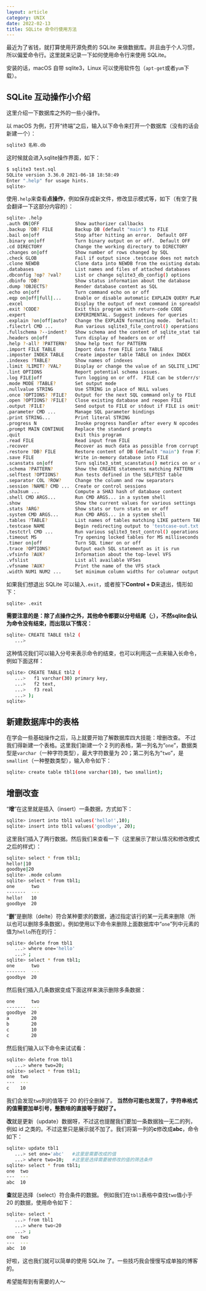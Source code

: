 ```yaml
---
layout: article
category: UNIX
date: 2022-02-13
title: SQLite 命令行使用方法
---
```

<!-- excerpt-start -->
最近为了省钱，就打算使用开源免费的 SQLite 来做数据库。并且由于个人习惯，所以偏爱命令行。这里就来记录一下如何使用命令行来使用 SQLite。

安装的话，macOS 自带 sqlite3，Linux 可以使用软件包（`apt-get`或者`yum`下载）。

## SQLite 互动操作小介绍
这里介绍一下数据库之外的一些小操作。

以 macOS 为例，打开“终端”之后，输入以下命令来打开一个数据库（没有的话会新建一个）：

```bash
sqlite3 名称.db
```

这时候就会进入sqlite操作界面，如下：

```bash
$ sqlite3 test.sql
SQLite version 3.36.0 2021-06-18 18:58:49
Enter ".help" for usage hints.
sqlite> 
```

使用`.help`来查看**点操作**，例如保存成新文件，修改显示模式等，如下（有空了我会翻译一下这部分内容的）：

```bash
sqlite> .help
.auth ON|OFF             Show authorizer callbacks
.backup ?DB? FILE        Backup DB (default "main") to FILE
.bail on|off             Stop after hitting an error.  Default OFF
.binary on|off           Turn binary output on or off.  Default OFF
.cd DIRECTORY            Change the working directory to DIRECTORY
.changes on|off          Show number of rows changed by SQL
.check GLOB              Fail if output since .testcase does not match
.clone NEWDB             Clone data into NEWDB from the existing database
.databases               List names and files of attached databases
.dbconfig ?op? ?val?     List or change sqlite3_db_config() options
.dbinfo ?DB?             Show status information about the database
.dump ?OBJECTS?          Render database content as SQL
.echo on|off             Turn command echo on or off
.eqp on|off|full|...     Enable or disable automatic EXPLAIN QUERY PLAN
.excel                   Display the output of next command in spreadsheet
.exit ?CODE?             Exit this program with return-code CODE
.expert                  EXPERIMENTAL. Suggest indexes for queries
.explain ?on|off|auto?   Change the EXPLAIN formatting mode.  Default: auto
.filectrl CMD ...        Run various sqlite3_file_control() operations
.fullschema ?--indent?   Show schema and the content of sqlite_stat tables
.headers on|off          Turn display of headers on or off
.help ?-all? ?PATTERN?   Show help text for PATTERN
.import FILE TABLE       Import data from FILE into TABLE
.imposter INDEX TABLE    Create imposter table TABLE on index INDEX
.indexes ?TABLE?         Show names of indexes
.limit ?LIMIT? ?VAL?     Display or change the value of an SQLITE_LIMIT
.lint OPTIONS            Report potential schema issues.
.log FILE|off            Turn logging on or off.  FILE can be stderr/stdout
.mode MODE ?TABLE?       Set output mode
.nullvalue STRING        Use STRING in place of NULL values
.once ?OPTIONS? ?FILE?   Output for the next SQL command only to FILE
.open ?OPTIONS? ?FILE?   Close existing database and reopen FILE
.output ?FILE?           Send output to FILE or stdout if FILE is omitted
.parameter CMD ...       Manage SQL parameter bindings
.print STRING...         Print literal STRING
.progress N              Invoke progress handler after every N opcodes
.prompt MAIN CONTINUE    Replace the standard prompts
.quit                    Exit this program
.read FILE               Read input from FILE
.recover                 Recover as much data as possible from corrupt db.
.restore ?DB? FILE       Restore content of DB (default "main") from FILE
.save FILE               Write in-memory database into FILE
.scanstats on|off        Turn sqlite3_stmt_scanstatus() metrics on or off
.schema ?PATTERN?        Show the CREATE statements matching PATTERN
.selftest ?OPTIONS?      Run tests defined in the SELFTEST table
.separator COL ?ROW?     Change the column and row separators
.session ?NAME? CMD ...  Create or control sessions
.sha3sum ...             Compute a SHA3 hash of database content
.shell CMD ARGS...       Run CMD ARGS... in a system shell
.show                    Show the current values for various settings
.stats ?ARG?             Show stats or turn stats on or off
.system CMD ARGS...      Run CMD ARGS... in a system shell
.tables ?TABLE?          List names of tables matching LIKE pattern TABLE
.testcase NAME           Begin redirecting output to 'testcase-out.txt'
.testctrl CMD ...        Run various sqlite3_test_control() operations
.timeout MS              Try opening locked tables for MS milliseconds
.timer on|off            Turn SQL timer on or off
.trace ?OPTIONS?         Output each SQL statement as it is run
.vfsinfo ?AUX?           Information about the top-level VFS
.vfslist                 List all available VFSes
.vfsname ?AUX?           Print the name of the VFS stack
.width NUM1 NUM2 ...     Set minimum column widths for columnar output
```

如果我们想退出 SQLite 可以输入`.exit`，或者按下**Control + D**来退出，情形如下：

```bash
sqlite> .exit
```

**需要注意的是：除了点操作之外，其他命令都要以分号结尾（;），不然sqlite会认为命令没有结束，而出现以下情况：**

```bash
sqlite> CREATE TABLE tbl2 (
   ...> 
```

这种情况我们可以输入分号来表示命令的结束，也可以利用这一点来输入长命令，例如下面这样：

```bash
sqlite> CREATE TABLE tbl2 (
   ...>   f1 varchar(30) primary key,
   ...>   f2 text,
   ...>   f3 real
   ...> );
sqlite>
```

## 新建数据库中的表格
在学会一些基础操作之后，马上就要开始了解数据库四大技能：增删改查。
不过我们得新建一个表格。这里我们新建一个 2 列的表格，第一列名为“`one`”，数据类型是`varchar`（一种字符类型），最大字符数量为 20；第二列名为“`two`”，是`smallint`（一种整数类型），输入命令如下：

```bash
sqlite> create table tbl1(one varchar(10), two smallint);
```

## 增删改查
“**增**”在这里就是插入（insert）一条数据，方式如下：

```bash
sqlite> insert into tbl1 values('hello!',10);
sqlite> insert into tbl1 values('goodbye', 20);
```

这里我们插入了两行数据。然后我们来查看一下（这里展示了默认情况和修改模式之后的样式）：

```bash
sqlite> select * from tbl1;
hello!|10
goodbye|20
sqlite> .mode column
sqlite> select * from tbl1;
one      two
-------  ---
hello!   10 
goodbye  20 
```

“**删**”是删除（delte）符合某种要求的数据，通过指定该行的某一元素来删除（所以也可以删除多条数据）。例如使用以下命令来删除上面数据库中“`one`”列中元素的值为`hello`所在的行：

```bash
sqlite> delete from tbl1 
   ...> where one='hello'
   ...> ;
sqlite> select * from tbl1;
one      two
-------  ---
goodbye  20 
```

然后我们插入几条数据变成下面这样来演示删除多条数据：

```bash
one      two
-------  ---
goodbye  20 
a        20 
b        20 
c        10 
c        20 
```

然后我们输入以下命令来试试看：

```bash
sqlite> delete from tbl1
   ...> where two=20;
sqlite> select * from tbl1;
one  two
---  ---
c    10 
```

我们会发现`two`列的值等于 20 的行全删掉了。
**当然你可能也发现了，字符串格式的值需要加单引号，整数啥的直接等于就好了。**

**改**就是更新（update）数据呀，不过这也提醒我们要加一条数据独一无二的列，例如 id 之类的。不过这里只是展示就不加了。我们将第一列的**c**修改成**abc**，命令如下：

```bash
sqlite> update tbl1
   ...> set one='abc'	#这里是需要改成的值
   ...> where two=10;	#这里是选择需要被修改的值的筛选条件
sqlite> select * from tbl1;
one  two
---  ---
abc  10 
```

**查**就是选择（select）符合条件的数据。
例如我们在`tbl1`表格中查找`two`值小于 20 的数据，使用命令如下：

```bash
sqlite> select *
   ...> from tbl1
   ...> where two<20
   ...> ;
one  two
---  ---
abc  10 
```

好啦，这也我们就可以简单的使用 SQLite 了。一些技巧我会慢慢写成单独的博客的。

希望能帮到有需要的人～
